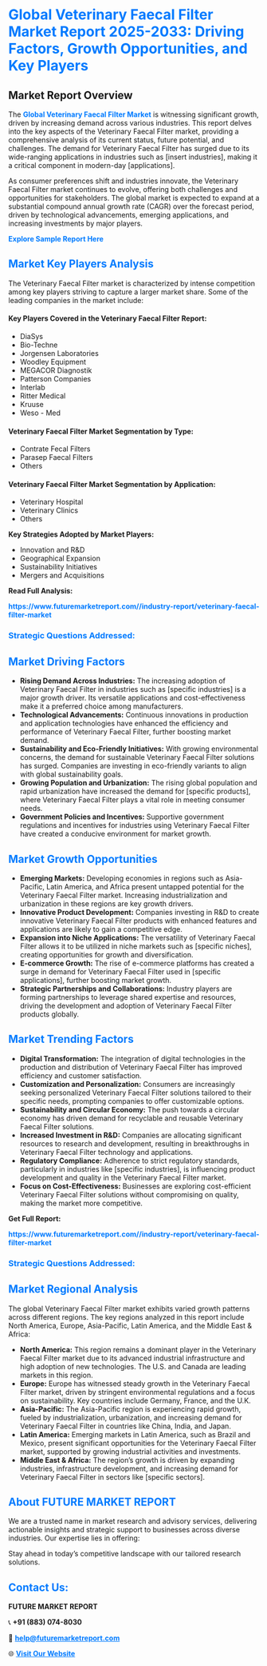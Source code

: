 <h1 style="color: #007BFF;">Global Veterinary Faecal Filter Market Report 2025-2033: Driving Factors, Growth Opportunities, and Key Players</h1>

<section id="overview">
<h2>Market Report Overview</h2>
<p>The <a href="https://www.futuremarketreport.com//industry-report/veterinary-faecal-filter-market" style="color: #007BFF; text-decoration: none;"><strong>Global Veterinary Faecal Filter Market</strong></a> is witnessing significant growth, driven by increasing demand across various industries. This report delves into the key aspects of the Veterinary Faecal Filter market, providing a comprehensive analysis of its current status, future potential, and challenges. The demand for Veterinary Faecal Filter has surged due to its wide-ranging applications in industries such as [insert industries], making it a critical component in modern-day [applications].</p>
<p>As consumer preferences shift and industries innovate, the Veterinary Faecal Filter market continues to evolve, offering both challenges and opportunities for stakeholders. The global market is expected to expand at a substantial compound annual growth rate (CAGR) over the forecast period, driven by technological advancements, emerging applications, and increasing investments by major players.</p>
</section>

<section id="overview">
<p><a href="https://www.futuremarketreport.com//request-sample/reportId=77514" style="color: #007BFF; text-decoration: none;"><strong>Explore Sample Report Here</strong></a></p>
</section>

<section id="key-players">
<h2 style="color: #007BFF;">Market Key Players Analysis</h2>
<p>The Veterinary Faecal Filter market is characterized by intense competition among key players striving to capture a larger market share. Some of the leading companies in the market include:</p>
<h4>Key Players Covered in the Veterinary Faecal Filter Report:</h4>
<ul><li>DiaSys</li><li>Bio-Techne</li><li>Jorgensen Laboratories</li><li>Woodley Equipment</li><li>MEGACOR Diagnostik</li><li>Patterson Companies</li><li>Interlab</li><li>Ritter Medical</li><li>Kruuse</li><li>Weso - Med</li></ul>
<h4>Veterinary Faecal Filter Market Segmentation by Type:</h4>
<ul><li>Contrate Fecal Filters</li><li>Parasep Faecal Filters</li><li>Others</li></ul>

<h4>Veterinary Faecal Filter Market Segmentation by Application:</h4>
<ul><li>Veterinary Hospital</li><li>Veterinary Clinics</li><li>Others</li></ul>
<p><strong>Key Strategies Adopted by Market Players:</strong></p>
<ul>
<li>Innovation and R&D</li>
<li>Geographical Expansion</li>
<li>Sustainability Initiatives</li>
<li>Mergers and Acquisitions</li>
</ul>
</section>

<section>
<p><strong>Read Full Analysis: </strong></p><a href="https://www.futuremarketreport.com//industry-report/veterinary-faecal-filter-market" style="color: #007BFF; text-decoration: none;"><strong>https://www.futuremarketreport.com//industry-report/veterinary-faecal-filter-market</strong></a>
<h3 style="color: #007BFF;">Strategic Questions Addressed:</h3>
</section>

<section id="driving-factors">
<h2 style="color: #007BFF;">Market Driving Factors</h2>
<ul>
<li><strong>Rising Demand Across Industries:</strong> The increasing adoption of Veterinary Faecal Filter in industries such as [specific industries] is a major growth driver. Its versatile applications and cost-effectiveness make it a preferred choice among manufacturers.</li>
<li><strong>Technological Advancements:</strong> Continuous innovations in production and application technologies have enhanced the efficiency and performance of Veterinary Faecal Filter, further boosting market demand.</li>
<li><strong>Sustainability and Eco-Friendly Initiatives:</strong> With growing environmental concerns, the demand for sustainable Veterinary Faecal Filter solutions has surged. Companies are investing in eco-friendly variants to align with global sustainability goals.</li>
<li><strong>Growing Population and Urbanization:</strong> The rising global population and rapid urbanization have increased the demand for [specific products], where Veterinary Faecal Filter plays a vital role in meeting consumer needs.</li>
<li><strong>Government Policies and Incentives:</strong> Supportive government regulations and incentives for industries using Veterinary Faecal Filter have created a conducive environment for market growth.</li>
</ul>
</section>

<section id="growth-opportunities">
<h2 style="color: #007BFF;">Market Growth Opportunities</h2>
<ul>
<li><strong>Emerging Markets:</strong> Developing economies in regions such as Asia-Pacific, Latin America, and Africa present untapped potential for the Veterinary Faecal Filter market. Increasing industrialization and urbanization in these regions are key growth drivers.</li>
<li><strong>Innovative Product Development:</strong> Companies investing in R&D to create innovative Veterinary Faecal Filter products with enhanced features and applications are likely to gain a competitive edge.</li>
<li><strong>Expansion into Niche Applications:</strong> The versatility of Veterinary Faecal Filter allows it to be utilized in niche markets such as [specific niches], creating opportunities for growth and diversification.</li>
<li><strong>E-commerce Growth:</strong> The rise of e-commerce platforms has created a surge in demand for Veterinary Faecal Filter used in [specific applications], further boosting market growth.</li>
<li><strong>Strategic Partnerships and Collaborations:</strong> Industry players are forming partnerships to leverage shared expertise and resources, driving the development and adoption of Veterinary Faecal Filter products globally.</li>
</ul>
</section>

<section id="trending-factors">
<h2 style="color: #007BFF;">Market Trending Factors</h2>
<ul>
<li><strong>Digital Transformation:</strong> The integration of digital technologies in the production and distribution of Veterinary Faecal Filter has improved efficiency and customer satisfaction.</li>
<li><strong>Customization and Personalization:</strong> Consumers are increasingly seeking personalized Veterinary Faecal Filter solutions tailored to their specific needs, prompting companies to offer customizable options.</li>
<li><strong>Sustainability and Circular Economy:</strong> The push towards a circular economy has driven demand for recyclable and reusable Veterinary Faecal Filter solutions.</li>
<li><strong>Increased Investment in R&D:</strong> Companies are allocating significant resources to research and development, resulting in breakthroughs in Veterinary Faecal Filter technology and applications.</li>
<li><strong>Regulatory Compliance:</strong> Adherence to strict regulatory standards, particularly in industries like [specific industries], is influencing product development and quality in the Veterinary Faecal Filter market.</li>
<li><strong>Focus on Cost-Effectiveness:</strong> Businesses are exploring cost-efficient Veterinary Faecal Filter solutions without compromising on quality, making the market more competitive.</li>
</ul>
</section>

<section>
<p><strong>Get Full Report: </strong></p><a href="https://www.futuremarketreport.com//industry-report/veterinary-faecal-filter-market" style="color: #007BFF; text-decoration: none;"><strong>https://www.futuremarketreport.com//industry-report/veterinary-faecal-filter-market</strong></a>
<h3 style="color: #007BFF;">Strategic Questions Addressed:</h3>
</section>


<section id="regional-analysis">
<h2 style="color: #007BFF;">Market Regional Analysis</h2>
<p>The global Veterinary Faecal Filter market exhibits varied growth patterns across different regions. The key regions analyzed in this report include North America, Europe, Asia-Pacific, Latin America, and the Middle East & Africa:</p>
<ul>
<li><strong>North America:</strong> This region remains a dominant player in the Veterinary Faecal Filter market due to its advanced industrial infrastructure and high adoption of new technologies. The U.S. and Canada are leading markets in this region.</li>
<li><strong>Europe:</strong> Europe has witnessed steady growth in the Veterinary Faecal Filter market, driven by stringent environmental regulations and a focus on sustainability. Key countries include Germany, France, and the U.K.</li>
<li><strong>Asia-Pacific:</strong> The Asia-Pacific region is experiencing rapid growth, fueled by industrialization, urbanization, and increasing demand for Veterinary Faecal Filter in countries like China, India, and Japan.</li>
<li><strong>Latin America:</strong> Emerging markets in Latin America, such as Brazil and Mexico, present significant opportunities for the Veterinary Faecal Filter market, supported by growing industrial activities and investments.</li>
<li><strong>Middle East & Africa:</strong> The region’s growth is driven by expanding industries, infrastructure development, and increasing demand for Veterinary Faecal Filter in sectors like [specific sectors].</li>
</ul>
</section>

<footer>
<h2 style="color: #007BFF;">About FUTURE MARKET REPORT</h2>
<p>We are a trusted name in market research and advisory services, delivering actionable insights and strategic support to businesses across diverse industries. Our expertise lies in offering:</p>

<p>Stay ahead in today’s competitive landscape with our tailored research solutions.</p>

<h2 style="color: #007BFF;">Contact Us:</h2>
<p><strong>FUTURE MARKET REPORT</strong></p>
<p>📞 <strong>+91 (883) 074-8030</strong></p>
<p>📧 <strong><a href="mailto:help@futuremarketreport.com" style="color: #007BFF;">help@futuremarketreport.com</a></strong></p>
<p>🌐 <strong><a href="https://www.futuremarketreport.com/" style="color: #007BFF;">Visit Our Website</a></strong></p>
</footer>